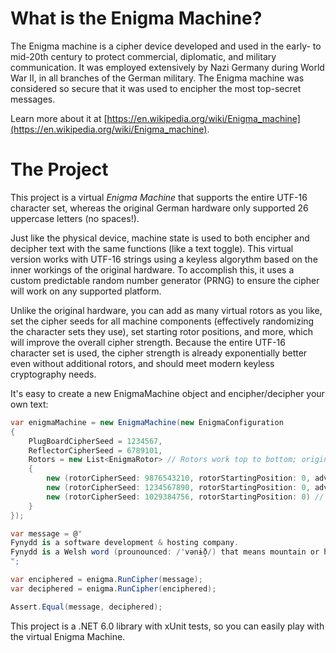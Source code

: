 # What is the Enigma Machine?

The Enigma machine is a cipher device developed and used in the early- to mid-20th century to protect commercial, diplomatic, and military communication. It was employed extensively by Nazi Germany during World War II, in all branches of the German military. The Enigma machine was considered so secure that it was used to encipher the most top-secret messages.  
  
Learn more about it at [https://en.wikipedia.org/wiki/Enigma_machine](https://en.wikipedia.org/wiki/Enigma_machine).  

# The Project

This project is a virtual *Enigma Machine* that supports the entire UTF-16 character set, whereas the original German hardware only supported 26 uppercase letters (no spaces!).  
  
Just like the physical device, machine state is used to both encipher and decipher text with the same functions (like a text toggle). This virtual version works with UTF-16 strings using a keyless algorythm based on the inner workings of the original hardware. To accomplish this, it uses a custom predictable random number generator (PRNG) to ensure the cipher will work on any supported platform.  
  
Unlike the original hardware, you can add as many virtual rotors as you like, set the cipher seeds for all machine components (effectively randomizing the character sets they use), set starting rotor positions, and more, which will improve the overall cipher strength. Because the entire UTF-16 character set is used, the cipher strength is already exponentially better even without additional rotors, and should meet modern keyless cryptography needs.  
  
It's easy to create a new EnigmaMachine object and encipher/decipher your own text:  
  
```C#
var enigmaMachine = new EnigmaMachine(new EnigmaConfiguration
{
	PlugBoardCipherSeed = 1234567,
	ReflectorCipherSeed = 6789101,
	Rotors = new List<EnigmaRotor> // Rotors work top to bottom; original hardware has them right to left
	{
		new (rotorCipherSeed: 9876543210, rotorStartingPosition: 0, advanceNextRotorIncrement: 50),
		new (rotorCipherSeed: 1234567890, rotorStartingPosition: 0, advanceNextRotorIncrement: 25),
		new (rotorCipherSeed: 1029384756, rotorStartingPosition: 0) // No neighbor for the last rotor to advance
	}
});

var message = @"
Fynydd is a software development & hosting company.
Fynydd is a Welsh word (prounounced: /ˈvənɨ̞ð/) that means mountain or hill.
";

var enciphered = enigma.RunCipher(message);
var deciphered = enigma.RunCipher(enciphered);

Assert.Equal(message, deciphered);
```

This project is a .NET 6.0 library with xUnit tests, so you can easily play with the virtual Enigma Machine.
